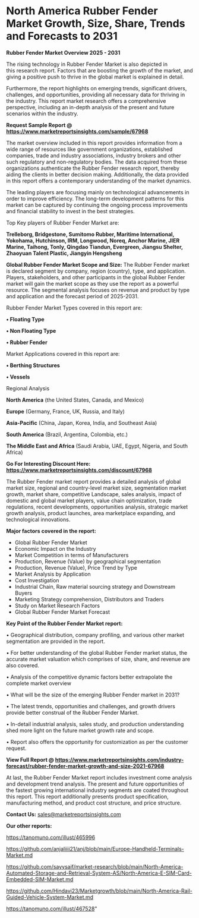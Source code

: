 # North America Rubber Fender Market Growth, Size, Share, Trends and Forecasts to 2031

<Strong> Rubber Fender Market Overview 2025 - 2031</strong>

The rising technology in Rubber Fender Market is also depicted in this research report. Factors that are boosting the growth of the market, and giving a positive push to thrive in the global market is explained in detail.

Furthermore, the report highlights on emerging trends, significant drivers, challenges, and opportunities, providing all necessary data for thriving in the industry. This report market research offers a comprehensive perspective, including an in-depth analysis of the present and future scenarios within the industry.

<strong>Request Sample Report @ <a href=https://www.marketreportsinsights.com/sample/67968>https://www.marketreportsinsights.com/sample/67968</a></strong>

The market overview included in this report provides information from a wide range of resources like government organizations, established companies, trade and industry associations, industry brokers and other such regulatory and non-regulatory bodies. The data acquired from these organizations authenticate the Rubber Fender research report, thereby aiding the clients in better decision making. Additionally, the data provided in this report offers a contemporary understanding of the market dynamics.

The leading players are focusing mainly on technological advancements in order to improve efficiency. The long-term development patterns for this market can be captured by continuing the ongoing process improvements and financial stability to invest in the best strategies.

Top Key players of Rubber Fender Market are:

<strong>Trelleborg, Bridgestone, Sumitomo Rubber, Maritime International, Yokohama, Hutchinson, IRM, Longwood, Noreq, Anchor Marine, JIER Marine, Taihong, Tonly, Qingdao Tiandun, Evergreen, Jiangsu Shelter, Zhaoyuan Talent Plastic, Jiangyin Hengsheng</strong>

<strong><b>Global Rubber Fender Market Scope and Size:</b></strong>
The Rubber Fender market is declared segment by company, region (country), type, and application. Players, stakeholders, and other participants in the global Rubber Fender market will gain the market scope as they use the report as a powerful resource. The segmental analysis focuses on revenue and product by type and application and the forecast period of 2025-2031.

Rubber Fender Market Types covered in this report are:

<strong>• Floating Type

• Non Floating Type

• Rubber Fender</strong>

Market Applications covered in this report are:

<strong>• Berthing Structures

• Vessels</strong> 

Regional Analysis

<strong>North America</strong> (the United States, Canada, and Mexico)

<strong>Europe</strong> (Germany, France, UK, Russia, and Italy)

<strong>Asia-Pacific</strong> (China, Japan, Korea, India, and Southeast Asia)

<strong>South America</strong> (Brazil, Argentina, Colombia, etc.)

<strong>The Middle East and Africa</strong> (Saudi Arabia, UAE, Egypt, Nigeria, and South Africa)

<strong>Go For Interesting Discount Here: <a href=https://www.marketreportsinsights.com/discount/67968>https://www.marketreportsinsights.com/discount/67968</a></strong>

The Rubber Fender market report provides a detailed analysis of global market size, regional and country-level market size, segmentation market growth, market share, competitive Landscape, sales analysis, impact of domestic and global market players, value chain optimization, trade regulations, recent developments, opportunities analysis, strategic market growth analysis, product launches, area marketplace expanding, and technological innovations.

<strong><b>Major factors covered in the report:</b></strong>
<ul>
  <li>Global Rubber Fender Market </li>
  <li>Economic Impact on the Industry</li>
  <li>Market Competition in terms of Manufacturers</li>
  <li>Production, Revenue (Value) by geographical segmentation</li>
  <li>Production, Revenue (Value), Price Trend by Type</li>
  <li>Market Analysis by Application</li>
  <li>Cost Investigation</li>
  <li>Industrial Chain, Raw material sourcing strategy and Downstream Buyers</li>
  <li>Marketing Strategy comprehension, Distributors and Traders</li>
  <li>Study on Market Research Factors</li>
  <li>Global Rubber Fender Market Forecast</li>
</ul>

<strong><b>Key Point of the Rubber Fender Market report:</b></strong>

• Geographical distribution, company profiling, and various other market segmentation are provided in the report.

• For better understanding of the global Rubber Fender market status, the accurate market valuation which comprises of size, share, and revenue are also covered.

• Analysis of the competitive dynamic factors better extrapolate the complete market overview

• What will be the size of the emerging Rubber Fender market in 2031?

• The latest trends, opportunities and challenges, and growth drivers provide better construal of the Rubber Fender Market.

• In-detail industrial analysis, sales study, and production understanding shed more light on the future market growth rate and scope.

• Report also offers the opportunity for customization as per the customer request.

<strong><b>View Full Report @ <a href=https://www.marketreportsinsights.com/industry-forecast/rubber-fender-market-growth-and-size-2021-67968>https://www.marketreportsinsights.com/industry-forecast/rubber-fender-market-growth-and-size-2021-67968</a></b></strong>


At last, the Rubber Fender Market report includes investment come analysis and development trend analysis. The present and future opportunities of the fastest growing international industry segments are coated throughout this report. This report additionally presents product specification, manufacturing method, and product cost structure, and price structure.

<strong>Contact Us:</strong>
sales@marketreportsinsights.com

<strong>Our other reports:</strong>

<a href=https://tanomuno.com/illust/465996>https://tanomuno.com/illust/465996</a>

<a href=https://github.com/anjaliiii21/anj/blob/main/Europe-Handheld-Terminals-Market.md>https://github.com/anjaliiii21/anj/blob/main/Europe-Handheld-Terminals-Market.md</a>

<a href=https://github.com/sayysaif/market-research/blob/main/North-America-Automated-Storage-and-Retrieval-System-AS/North-America-E-SIM-Card-Embedded-SIM-Market.md>https://github.com/sayysaif/market-research/blob/main/North-America-Automated-Storage-and-Retrieval-System-AS/North-America-E-SIM-Card-Embedded-SIM-Market.md</a>

<a href=https://github.com/Hindavi23/Marketgrowth/blob/main/North-America-Rail-Guided-Vehicle-System-Market.md>https://github.com/Hindavi23/Marketgrowth/blob/main/North-America-Rail-Guided-Vehicle-System-Market.md</a>

<a href=https://tanomuno.com/illust/467528>https://tanomuno.com/illust/467528</a>"
